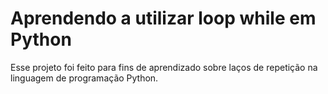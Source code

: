 # Aprendendo a utilizar loop while em Python

Esse projeto foi feito para fins de aprendizado sobre laços de repetição na linguagem de programação Python.